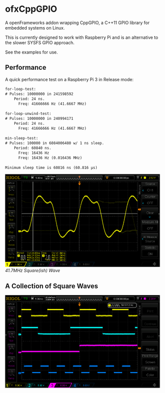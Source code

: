 # ofxCppGPIO
A openFrameworks addon wrapping CppGPIO, a C++11 GPIO library for embedded systems on Linux.

This is currently designed to work with Raspberry Pi and is an alternative to the slower SYSFS GPIO approach.

See the examples for use.

## Performance

A quick performance test on a Raspberry Pi 3 in Release mode:

```
for-loop-test:
# Pulses: 10000000 in 241598592
	Period: 24 ns.
	  Freq: 41666666 Hz (41.6667 MHz)

for-loop-unwind-test:
# Pulses: 10000000 in 240994171
	Period: 24 ns.
	  Freq: 41666666 Hz (41.6667 MHz)

min-sleep-test:
# Pulses: 100000 in 6084006480 w/ 1 ns sleep.
	Period: 60840 ns.
	  Freq: 16436 Hz
	  Freq: 16436 Hz (0.016436 MHz)

Minimum sleep time is 60816 ns (60.816 μs)
```

![Screenshot](https://github.com/bakercp/ofxCppGPIO/raw/master/docs/screen_41.7MHz.png)
_41.7MHz Square(ish) Wave_

## A Collection of Square Waves

![Screenshot](https://github.com/bakercp/ofxCppGPIO/raw/master/docs/screen.png)
